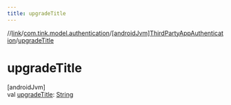 ```yaml
---
title: upgradeTitle
---
```

//[link](../../../index.html)/[com.tink.model.authentication](../index.html)/[[androidJvm]ThirdPartyAppAuthentication](index.html)/[upgradeTitle](upgrade-title.html)



# upgradeTitle



[androidJvm]\
val [upgradeTitle](upgrade-title.html): [String](https://kotlinlang.org/api/latest/jvm/stdlib/kotlin/-string/index.html)





